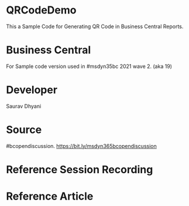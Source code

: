 # QRCodeDemo
This a Sample Code for Generating QR Code in Business Central Reports.

# Business Central
For Sample code version used in #msdyn35bc 2021 wave 2. (aka 19)

# Developer
Saurav Dhyani

# Source
#bcopendiscussion. https://bit.ly/msdyn365bcopendiscussion

# Reference Session Recording

# Reference Article
